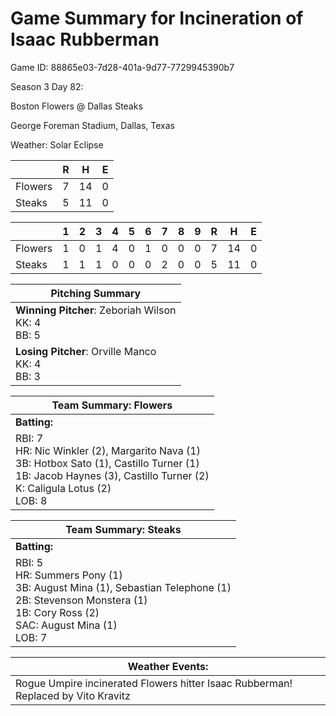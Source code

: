 # Game Summary for Incineration of Isaac Rubberman

Game ID: 88865e03-7d28-401a-9d77-7729945390b7

Season 3 Day 82:

Boston Flowers @ Dallas Steaks

George Foreman Stadium, Dallas, Texas

Weather: Solar Eclipse



|  | R | H | E |
| --- | --- | --- | --- |
| Flowers |   7 |  14 |   0 | 
| Steaks |   5 |  11 |   0 | 


|  |   1 |   2 |   3 |   4 |   5 |   6 |   7 |   8 |   9 |  R | H | E |
| --- | --- | --- | --- | --- | --- | --- | --- | --- | --- | --- | --- | --- |
| Flowers |   1 |   0 |   1 |   4 |   0 |   1 |   0 |   0 |   0 |   7 |  14 |   0 | 
| Steaks |   1 |   1 |   1 |   0 |   0 |   0 |   2 |   0 |   0 |   5 |  11 |   0 | 


| Pitching Summary |
| --- |
| **Winning Pitcher**: Zeboriah Wilson<br />KK: 4<br />BB: 5 |
| **Losing Pitcher**: Orville Manco<br />KK: 4<br />BB: 3 |


| Team Summary: Flowers |
| --- |
| **Batting:** |
| RBI: 7 <br />HR: Nic Winkler (2), Margarito Nava (1) <br />3B: Hotbox Sato (1), Castillo Turner (1) <br />1B: Jacob Haynes (3), Castillo Turner (2) <br />K: Caligula Lotus (2) <br />LOB: 8 |

| Team Summary: Steaks |
| --- |
| **Batting:** |
| RBI: 5 <br />HR: Summers Pony (1) <br />3B: August Mina (1), Sebastian Telephone (1) <br />2B: Stevenson Monstera (1) <br />1B: Cory Ross (2) <br />SAC: August Mina (1) <br />LOB: 7 |


| **Weather Events:** |
| --- |
| Rogue Umpire incinerated Flowers hitter Isaac Rubberman! Replaced by Vito Kravitz |

